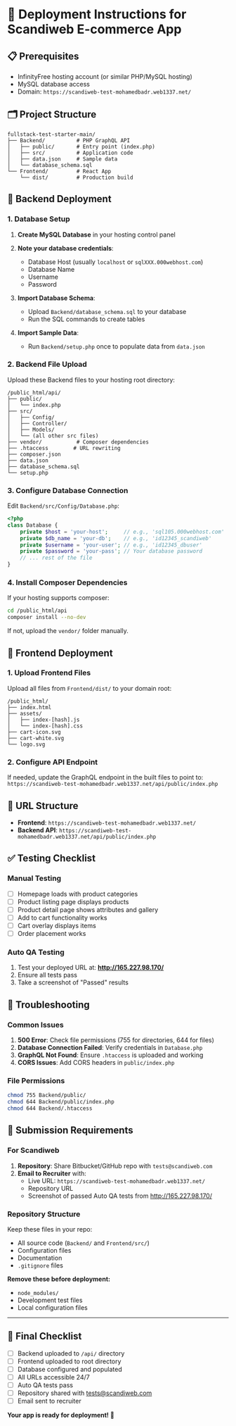 # 🚀 Deployment Instructions for Scandiweb E-commerce App

## 📋 Prerequisites
- InfinityFree hosting account (or similar PHP/MySQL hosting)
- MySQL database access
- Domain: `https://scandiweb-test-mohamedbadr.web1337.net/`

## 🗂️ Project Structure
```
fullstack-test-starter-main/
├── Backend/          # PHP GraphQL API
│   ├── public/       # Entry point (index.php)
│   ├── src/          # Application code
│   ├── data.json     # Sample data
│   └── database_schema.sql
└── Frontend/         # React App
    └── dist/         # Production build
```

## 🔧 Backend Deployment

### 1. Database Setup
1. **Create MySQL Database** in your hosting control panel
2. **Note your database credentials**:
   - Database Host (usually `localhost` or `sqlXXX.000webhost.com`)
   - Database Name
   - Username
   - Password

3. **Import Database Schema**:
   - Upload `Backend/database_schema.sql` to your database
   - Run the SQL commands to create tables

4. **Import Sample Data**:
   - Run `Backend/setup.php` once to populate data from `data.json`

### 2. Backend File Upload
Upload these Backend files to your hosting root directory:

```
/public_html/api/
├── public/
│   └── index.php
├── src/
│   ├── Config/
│   ├── Controller/
│   ├── Models/
│   └── (all other src files)
├── vendor/           # Composer dependencies
├── .htaccess        # URL rewriting
├── composer.json
├── data.json
├── database_schema.sql
└── setup.php
```

### 3. Configure Database Connection
Edit `Backend/src/Config/Database.php`:

```php
<?php
class Database {
    private $host = 'your-host';     // e.g., 'sql105.000webhost.com'
    private $db_name = 'your-db';    // e.g., 'id12345_scandiweb'
    private $username = 'your-user'; // e.g., 'id12345_dbuser'
    private $password = 'your-pass'; // Your database password
    // ... rest of the file
}
```

### 4. Install Composer Dependencies
If your hosting supports composer:
```bash
cd /public_html/api
composer install --no-dev
```

If not, upload the `vendor/` folder manually.

## 🎨 Frontend Deployment

### 1. Upload Frontend Files
Upload all files from `Frontend/dist/` to your domain root:

```
/public_html/
├── index.html
├── assets/
│   ├── index-[hash].js
│   └── index-[hash].css
├── cart-icon.svg
├── cart-white.svg
└── logo.svg
```

### 2. Configure API Endpoint
If needed, update the GraphQL endpoint in the built files to point to:
`https://scandiweb-test-mohamedbadr.web1337.net/api/public/index.php`

## 🔗 URL Structure
- **Frontend**: `https://scandiweb-test-mohamedbadr.web1337.net/`
- **Backend API**: `https://scandiweb-test-mohamedbadr.web1337.net/api/public/index.php`

## ✅ Testing Checklist

### Manual Testing
- [ ] Homepage loads with product categories
- [ ] Product listing page displays products
- [ ] Product detail page shows attributes and gallery
- [ ] Add to cart functionality works
- [ ] Cart overlay displays items
- [ ] Order placement works

### Auto QA Testing
1. Test your deployed URL at: **http://165.227.98.170/**
2. Ensure all tests pass
3. Take a screenshot of "Passed" results

## 🔧 Troubleshooting

### Common Issues
1. **500 Error**: Check file permissions (755 for directories, 644 for files)
2. **Database Connection Failed**: Verify credentials in `Database.php`
3. **GraphQL Not Found**: Ensure `.htaccess` is uploaded and working
4. **CORS Issues**: Add CORS headers in `public/index.php`

### File Permissions
```bash
chmod 755 Backend/public/
chmod 644 Backend/public/index.php
chmod 644 Backend/.htaccess
```

## 📧 Submission Requirements

### For Scandiweb
1. **Repository**: Share Bitbucket/GitHub repo with `tests@scandiweb.com`
2. **Email to Recruiter** with:
   - Live URL: `https://scandiweb-test-mohamedbadr.web1337.net/`
   - Repository URL
   - Screenshot of passed Auto QA tests from http://165.227.98.170/

### Repository Structure
Keep these files in your repo:
- All source code (`Backend/` and `Frontend/src/`)
- Configuration files
- Documentation
- `.gitignore` files

**Remove these before deployment:**
- `node_modules/`
- Development test files
- Local configuration files

---

## 🎯 Final Checklist
- [ ] Backend uploaded to `/api/` directory
- [ ] Frontend uploaded to root directory
- [ ] Database configured and populated
- [ ] All URLs accessible 24/7
- [ ] Auto QA tests pass
- [ ] Repository shared with tests@scandiweb.com
- [ ] Email sent to recruiter

**Your app is ready for deployment! 🚀** 